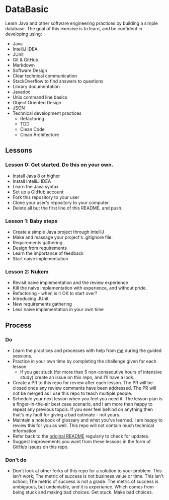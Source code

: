 # DataBasic

Learn Java and other software engineering practices by building a simple database.
The goal of this exercise is to learn, and be confident in developing using:

- Java
- IntelliJ IDEA
- JUnit
- Git & GitHub
- Markdown
- Software Design
- Clear technical communication
- StackOverflow to find answers to questions
- Library documentation
- Javadoc
- Unix command line basics
- Object Oriented Design
- JSON
- Technical development practices
  - Refactoring
  - TDD
  - Clean Code
  - Clean Architecture

## Lessons

### Lesson 0: Get started. Do this on your own.

- Install Java 8 or higher
- Install IntelliJ IDEA
- Learn the Java syntax
- Set up a GitHub account
- Fork this repository to your user
- Clone your user's repository to your computer.
- Delete all but the first line of this README, and push.

### Lesson 1: Baby steps

- Create a simple Java project through IntelliJ
- Make and massage your project's .gitignore file.
- Requirements gathering
- Design from requirements
- Learn the importance of feedback
- Start naive implementation

### Lesson 2: Nukem

- Revisit naive implementation and the review experience
- Kill the naive implementation with experience, and without pride.
- Refactoring - when is it OK to start over?
- Introducing JUnit
- New requirements gathering
- Less naive implementation in your own time

## Process

### Do

- Learn the practices and processes with help from [me](https://github.com/kinbiko) during the guided sessions.
- Practice in your own time by completing the challenge given for each lesson.
    - If you get stuck (for more than 5 non-consecutive hours of intensive study) create an issue on this repo, and I'll have a look.
- Create a PR to this repo for review after each lesson. The PR will be closed once any review comments have been addressed. The PR will not be merged as I use this repo to teach multiple people.
- Schedule your next lesson when you feel you need it. The lesson plan is a finger-in-the-air best case scenario, and I am more than happy to repeat any previous topcis. If you ever feel behind on anything then that's my fault for giving a bad estimate - not yours.
- Maintain a notebook of glossary and what you've learned. I am happy to review this for you as well. This repo will not contain much technical information.
- Refer back to the [original README](https://github.com/kinbiko/databasic) regularly to check for updates.
- Suggest improvements you want from these lessons in the form of GitHub issues on this repo.

### Don't do

- Don't look at other forks of this repo for a solution to your problem. This isn't work; The metric of success is not business value or time. This isn't school; The metric of success is not a grade. The metric of success is ambiguous, but undeniable, and it is *experience*. Which comes from being stuck and making bad choices. Get stuck. Make bad choices.
